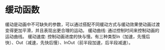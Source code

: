 # 缓动函数
缓动是动画中不可缺失的参数，可以通过搭配不同缓动方式与缓动效果使动画过渡变得更加平滑，并且表现出更合理的运动。
缓动曲线: 通过控制时间来控制动画的运动曲线。
缓动速度: 控制动画进度的快与慢。有三种类型In（加速，先慢后快）、Out（减速，先快后慢）、InOut（前半段加速，后半段减速）。 
